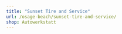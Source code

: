 ```yaml
---
title: "Sunset Tire and Service"
url: /osage-beach/sunset-tire-and-service/
shop: Autowerkstatt
---
```

